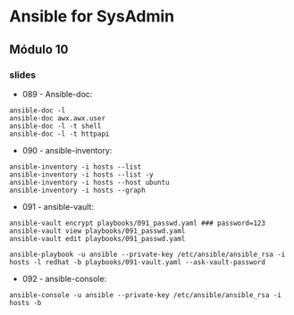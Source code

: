 # Ansible for SysAdmin

## Módulo 10

### slides

* 089 - Ansible-doc:

```
ansible-doc -l
ansible-doc awx.awx.user
ansible-doc -l -t shell
ansible-doc -l -t httpapi

```

* 090 - ansible-inventory:

```
ansible-inventory -i hosts --list
ansible-inventory -i hosts --list -y
ansible-inventory -i hosts --host ubuntu
ansible-inventory -i hosts --graph

```

* 091 - ansible-vault:

```
ansible-vault encrypt playbooks/091_passwd.yaml ### password=123
ansible-vault view playbooks/091_passwd.yaml
ansible-vault edit playbooks/091_passwd.yaml

ansible-playbook -u ansible --private-key /etc/ansible/ansible_rsa -i hosts -l redhat -b playbooks/091-vault.yaml --ask-vault-password

```

* 092 - ansible-console:

```
ansible-console -u ansible --private-key /etc/ansible/ansible_rsa -i hosts -b 
```


